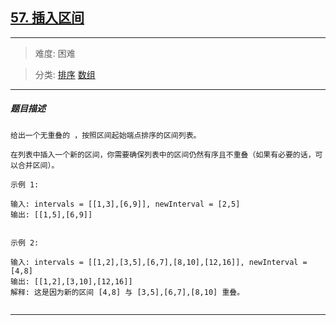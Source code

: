 ## [57. 插入区间](https://leetcode-cn.com/problems/insert-interval/)

---

> 难度: 困难

> 分类:  [排序](https://leetcode-cn.com/tag/sort/)  [数组](https://leetcode-cn.com/tag/array/) 

---

##### 题目描述

```
给出一个无重叠的 ，按照区间起始端点排序的区间列表。

在列表中插入一个新的区间，你需要确保列表中的区间仍然有序且不重叠（如果有必要的话，可以合并区间）。

示例 1:

输入: intervals = [[1,3],[6,9]], newInterval = [2,5]
输出: [[1,5],[6,9]]


示例 2:

输入: intervals = [[1,2],[3,5],[6,7],[8,10],[12,16]], newInterval = [4,8]
输出: [[1,2],[3,10],[12,16]]
解释: 这是因为新的区间 [4,8] 与 [3,5],[6,7],[8,10] 重叠。


```

---
